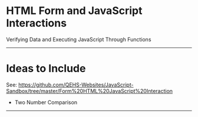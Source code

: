 # HTML Form and JavaScript Interactions
Verifying Data and Executing JavaScript Through Functions


---

# Ideas to Include

See: https://github.com/QEHS-Websites/JavaScript-Sandbox/tree/master/Form%20HTML%20JavaScript%20Interaction
- Two Number Comparison

---
